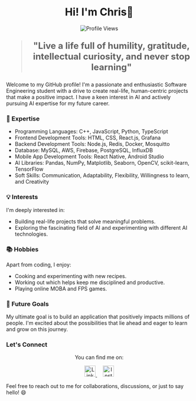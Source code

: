 <h1 align="center">Hi! I'm Chris👋</h1>

<p align="center">
  <img src="https://komarev.com/ghpvc/?username=christiantansastro&color=blue" alt="Profile Views" />
</p>

<blockquote style="font-size: 24px;">
  <p align="center">
    <strong>"Live a life full of humility, gratitude, intellectual curiosity, and never stop learning"</strong>
  </p>
</blockquote>

Welcome to my GitHub profile! I'm a passionate and enthusiastic Software Engineering student with a drive to create real-life, human-centric projects that make a positive impact. I have a keen interest in AI and actively pursuing AI expertise for my future career.

### 🚀 Expertise

- Programming Languages: C++, JavaScript, Python, TypeScript
- Frontend Development Tools: HTML, CSS, React.js, Grafana
- Backend Development Tools: Node.js, Redis, Docker, Mosquitto
- Database: MySQL, AWS, Firebase, PostgreSQL, InfluxDB 
- Mobile App Development Tools: React Native, Android Studio
- AI Libraries: Pandas, NumPy, Matplotlib, Seaborn, OpenCV, scikit-learn, TensorFlow
- Soft Skills: Communication, Adaptability, Flexibility, Willingness to learn, and Creativity

### 💡 Interests

I'm deeply interested in:

- Building real-life projects that solve meaningful problems.
- Exploring the fascinating field of AI and experimenting with different AI technologies.

### 📚 Hobbies

Apart from coding, I enjoy:

- Cooking and experimenting with new recipes.
- Working out which helps keep me disciplined and productive.
- Playing online MOBA and FPS games.

### 🌱 Future Goals

My ultimate goal is to build an application that positively impacts millions of people. I'm excited about the possibilities that lie ahead and eager to learn and grow on this journey.

### Let's Connect

<p align="center">
  You can find me on:
</p>

<p align="center">
  <a href="https://linkedin.com/in/christiantansastro">
    <img src="https://raw.githubusercontent.com/rahuldkjain/github-profile-readme-generator/master/src/images/icons/Social/linked-in-alt.svg" alt="LinkedIn" height="30" />
  </a>&nbsp;&nbsp;&nbsp;
  <a href="https://instagram.com/chriss.tan">
    <img src="https://raw.githubusercontent.com/rahuldkjain/github-profile-readme-generator/master/src/images/icons/Social/instagram.svg" alt="Instagram" height="30" />
  </a>
</p>

Feel free to reach out to me for collaborations, discussions, or just to say hello! 😄
